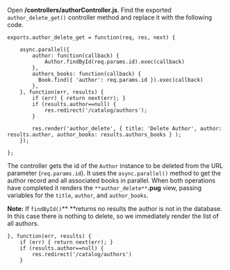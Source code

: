Open **/controllers/authorController.js**. Find the exported `author_delete_get()` controller method and replace it with the following code.
    
    
    exports.author_delete_get = function(req, res, next) {
    
        async.parallel({
            author: function(callback) {
                Author.findById(req.params.id).exec(callback)
            },
            authors_books: function(callback) {
              Book.find({ 'author': req.params.id }).exec(callback)
            },
        }, function(err, results) {
            if (err) { return next(err); }
            if (results.author==null) { 
                res.redirect('/catalog/authors');
            }
            
            res.render('author_delete', { title: 'Delete Author', author: results.author, author_books: results.authors_books } );
        });
    
    };

The controller gets the id of the `Author` instance to be deleted from the URL parameter (`req.params.id`). It uses the `async.parallel()` method to get the author record and all associated books in parallel. When both operations have completed it renders the `**author_delete**`**.pug** view, passing variables for the `title`, `author`, and `author_books`.

**Note:** If  `findById()`** **returns no results the author is not in the database. In this case there is nothing to delete, so we immediately render the list of all authors. 
    
    
    }, function(err, results) {
        if (err) { return next(err); }
        if (results.author==null) { 
            res.redirect('/catalog/authors')
        }
